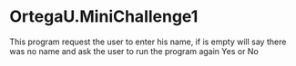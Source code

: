 # OrtegaU.MiniChallenge1
This program request the user to enter his name, if is empty will say there was no name and ask the user to run the program again Yes or No
